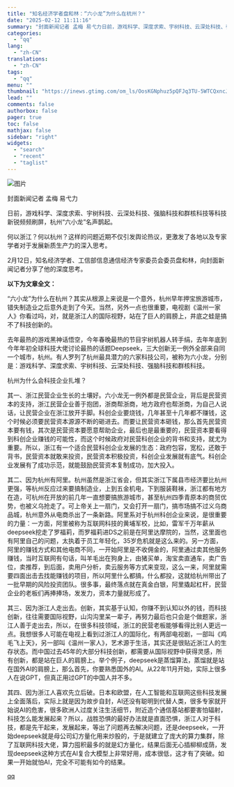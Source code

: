 ```yaml
---
title: "知名经济学者盘和林：“六小龙”为什么在杭州？"
date: "2025-02-12 11:11:16"
summary: "封面新闻记者 孟梅 易弋力日前，游戏科学、深度求索、宇树科技、云深处科技、强脑科技和群核科技等科技新..."
categories:
  - "qq"
lang:
  - "zh-CN"
translations:
  - "zh-CN"
tags:
  - "qq"
menu: ""
thumbnail: "https://inews.gtimg.com/om_ls/OosKGNphuz5pQFJq3TU-5WTCQxncJhY1ZwhuANiFBV7ZwAA_640360/0"
lead: ""
comments: false
authorbox: false
pager: true
toc: false
mathjax: false
sidebar: "right"
widgets:
  - "search"
  - "recent"
  - "taglist"
---
```


![图片](https://inews.gtimg.com/news_bt/O9mdAJ1CbEivVJ7tyUAtDeelwVFwCYsIRzLNG7XW5hnYIAA/1000)

封面新闻记者 孟梅 易弋力

日前，游戏科学、深度求索、宇树科技、云深处科技、强脑科技和群核科技等科技新锐频频刷屏，杭州“六小龙”名声鹊起。

何以浙江？何以杭州？这样的问题近期不仅引发舆论热议，更激发了各地以及专家学者对于发展新质生产力的深入思考。

2月12日，知名经济学者、工信部信息通信经济专家委员会委员盘和林，向封面新闻记者分享了他的深度思考。

**以下为文章全文：**

“六小龙”为什么在杭州？其实从根源上来说是一个意外，杭州早年押宝旅游城市，错失制造业之后意外走到了今天。当然，另外一点也很重要，电视剧《温州一家人》你看过吗，对，就是浙江人的国际视野，站在了巨人的肩膀上，井底之蛙是搞不了科技创新的。

去年最热的游戏黑神话悟空，今年春晚最热的节目宇树机器人转手绢，去年年底到今年年初全球科技大佬讨论最热的话题Deepseek，三大创新无一例外全部来自同一个城市，杭州。有人罗列了杭州最具潜力的六家科技公司，被称为六小龙，分别是：游戏科学、深度求索、宇树科技、云深处科技、强脑科技和群核科技。

杭州为什么会科技企业扎堆？

其一、浙江民营企业生长的土壤好。六小龙无一例外都是民营企业，背后是民营资本的支持，浙江民营企业善于抱团，浙商帮浙商，地方政府也帮浙商，为自己人说话，让民营企业在浙江放开手脚。科创企业要烧钱，几年甚至十几年都不赚钱，这个时候必须要民营资本源源不断的砸进去。而要让民营资本砸钱，那么首先民营资本要有钱，其次是民营资本要愿意帮助企业，最后也是最重要的，民营资本要看得到科创企业赚钱的可能性，而这个时候政府对民营科创企业的背书和支持，就尤为重要。所以，浙江有一个适合民营科创企业发展的生态：政府包容，宽松，还敢于背书，民营资本就敢来投资，民营资本积极投资，科创企业发展就有底气。科创企业发展有了成功示范，就能鼓励民营资本复制成功，加大投入。

其二、因为杭州有阿里。杭州虽然是浙江省会，但其实浙江下属县市经济要比杭州更强，等杭州反应过来要搞制造业，上到五金机电，下到服装鞋袜，浙江都有地方在造，可杭州在开放的前几年一直想要搞旅游城市，甚至杭州四季青原本的商贸优势，也被义乌抢走了。可上帝关上一扇门，又会打开一扇门，搞市场搞不过义乌商品城，杭州意外从电商杀出了一条新路。阿里系对于杭州科创企业来说，是很重要的力量：一方面，阿里被称为互联网科技的黄埔军校，比如，雷军千万年薪从deepseek挖走了罗福莉，而罗福莉进DS之前是在阿里达摩院的，当然，这里面也有阿里自己的问题，太执着于员工年轻化，35岁危机就是这么来的。另一方面，阿里的赚钱方式和其他电商不同，一开始阿里是不收佣金的，阿里通过卖其他服务赚钱，当时互联网有句话，叫羊毛出在狗身上，由猪买单，淘宝卖直通车，卖广告位，卖推荐，到后面，卖用户分析，卖云服务等方式来变现，这么一来，阿里就需要四面出击去找能赚钱的项目，所以阿里什么都搞，什么都投，这就给杭州带出了一批早期的风险投资团队。很多事，最终落点就在真金白银，阿里撬起杠杆，民营企业的老板们再捧捧场，发发力，资本力量就形成了。

其三、因为浙江人走出去。创新，其实基于认知，你赚不到认知以外的钱，而科技创新，往往需要国际视野，山沟沟里呆一辈子，再努力最后也只会是个做题家，浙江人善于走出去，所以，在很多科技领域，浙江的民营老板能够看得比别人更远一点。我想很多人可能在电视上看到过浙江人的国际化，有两部电视剧，一部叫《鸡毛飞上天》，另一部叫《温州一家人》，艺术源于生活，其实还是很贴近浙江人的生存状态。而中国过去45年的大部分科技创新，都需要从国际视野中获得灵感，所有创新，都是站在巨人的肩膀上。举个例子，deepseek是蒸馏算法，蒸馏就是站在国外AI的肩膀上，那么首先，你要熟悉国外的AI。从22年11月开始，实际上很多人在说GPT，但真正用过GPT的中国人并不多。

其四、因为浙江人喜欢先立后破。日本和欧盟，在人工智能和互联网这些科技发展上全面落后，实际上就是因为故步自封，AI还没有聪明到代替人类，很多专家就开始说AI的危害，很多欧洲人过度关注生活细节，附近造个通信基站都要害怕辐射，科技怎么能发展起来？所以，战胜恐惧的最好办法就是直面恐惧，浙江人对于科技，都是先干起来，发展起来，等出了问题再去解决问题，还是deepseek，一开始deepseek就是母公司幻方量化用来炒股的，于是就建立了庞大的算力集群，除了互联网科技大佬，算力囤积最多的就是幻方量化，结果后面无心插柳柳成荫，发现deepseek这种方式在AI复合大模型上非常好用，成本很低，这才有了突破。如果一开始就怕AI，完全不可能有如今的结果。

[qq](https://new.qq.com/rain/a/20250212A03L2Z00)
